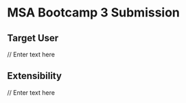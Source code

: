 # MSA Bootcamp 3 Submission

## Target User

// Enter text here

## Extensibility

// Enter text here
